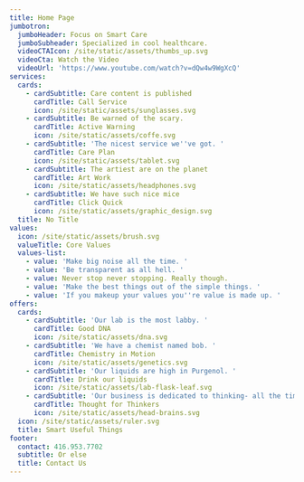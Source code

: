 ```yaml
---
title: Home Page
jumbotron:
  jumboHeader: Focus on Smart Care
  jumboSubheader: Specialized in cool healthcare.
  videoCTAIcon: /site/static/assets/thumbs_up.svg
  videoCta: Watch the Video
  videoUrl: 'https://www.youtube.com/watch?v=dQw4w9WgXcQ'
services:
  cards:
    - cardSubtitle: Care content is published
      cardTitle: Call Service
      icon: /site/static/assets/sunglasses.svg
    - cardSubtitle: Be warned of the scary.
      cardTitle: Active Warning
      icon: /site/static/assets/coffe.svg
    - cardSubtitle: 'The nicest service we''ve got. '
      cardTitle: Care Plan
      icon: /site/static/assets/tablet.svg
    - cardSubtitle: The artiest are on the planet
      cardTitle: Art Work
      icon: /site/static/assets/headphones.svg
    - cardSubtitle: We have such nice mice
      cardTitle: Click Quick
      icon: /site/static/assets/graphic_design.svg
  title: No Title
values:
  icon: /site/static/assets/brush.svg
  valueTitle: Core Values
  values-list:
    - value: 'Make big noise all the time. '
    - value: 'Be transparent as all hell. '
    - value: Never stop never stopping. Really though.
    - value: 'Make the best things out of the simple things. '
    - value: 'If you makeup your values you''re value is made up. '
offers:
  cards:
    - cardSubtitle: 'Our lab is the most labby. '
      cardTitle: Good DNA
      icon: /site/static/assets/dna.svg
    - cardSubtitle: 'We have a chemist named bob. '
      cardTitle: Chemistry in Motion
      icon: /site/static/assets/genetics.svg
    - cardSubtitle: 'Our liquids are high in Purgenol. '
      cardTitle: Drink our liquids
      icon: /site/static/assets/lab-flask-leaf.svg
    - cardSubtitle: 'Our business is dedicated to thinking- all the time. '
      cardTitle: Thought for Thinkers
      icon: /site/static/assets/head-brains.svg
  icon: /site/static/assets/ruler.svg
  title: Smart Useful Things
footer:
  contact: 416.953.7702
  subtitle: Or else
  title: Contact Us
---
```


